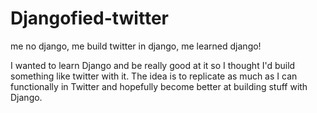 # Djangofied-twitter
me no django, me build twitter in django, me learned django!

I wanted to learn Django and be really good at it so I thought I'd build something like twitter with it. The idea 
is to replicate as much as I can functionally in Twitter and hopefully become better at building stuff with
Django.
